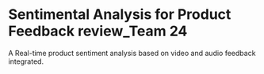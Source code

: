 # Sentimental Analysis for Product Feedback review_Team 24

A Real-time product sentiment analysis based on video and audio feedback integrated.